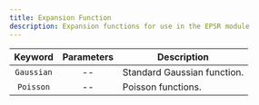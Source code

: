 ```yaml
---
title: Expansion Function
description: Expansion functions for use in the EPSR module
---
```


|Keyword|Parameters|Description|
|:---:|:--------:|-----------|
|`Gaussian`|--|Standard Gaussian function.|
|`Poisson`|--|Poisson functions.|
